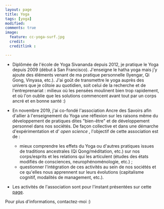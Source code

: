 ```yaml
---
layout: page
title: Yoga
tags: [yoga]
modified:
comments: true
image:
  feature: cc-yoga-surf.jpg
  credit:
  creditlink :

---
```


- Diplômée de l'école de Yoga Sivananda depuis 2012, je pratique le Yoga depuis 2009 (début à San Francisco). J'enseigne le hatha yoga mais j'y ajoute des éléments venant de ma pratique personnelle (Iyengar, Qi Gong, Vinyasa, etc.). J'ai goût de transmettre le yoga auprès des univers que je côtoie au quotidien, soit celui de la recherche et de l'entreprenariat : milieux où les pensées moulinent bien trop rapidement, et où l'on oublie que les solutions commencent avant tout par un corps ancré et en bonne santé :)

- En novembre 2019, j'ai co-fondé l'association Ancre des Savoirs afin d'allier à l'enseignement du Yoga une réflexion sur les raisons même du développement de pratiques dites "bien-être" et de développement personnel dans nos sociétés. De façon collective et dans une démarche d'expérimentation et d' _open science_ , l'objectif de cette association est de :
  - mieux comprendre les effets du Yoga ou d'autres pratiques issues de traditions ancestrales (Qi Qong/méditation, etc.) sur nos corps/esprits et les relations qui les articulent (études des états modifiés de consciences, neurophénoménologie, etc.) ;
  - questionner l'intégration de ces activités au sein de nos sociétés et ce qu'elles nous apprennent sur leurs évolutions (capitalisme cognitif, modalités de management, etc.).

- Les activités de l'association sont pour l'instant présentées sur cette [page](https://www.facebook.com/AncreDesSavoirs/).

Pour plus d'informations, contactez-moi :)
